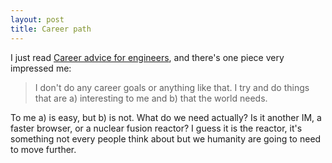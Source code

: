 ```yaml
---
layout: post
title: Career path
---
```

I just read [Career advice for engineers](http://www.breakoutcareers.com/), and there's one piece very impressed me:

> I don't do any career goals or anything like that. I try and do things that are a) interesting to me and b) that the world needs.

To me a) is easy, but b) is not. What do we need actually? Is it another IM, a faster browser, or a nuclear fusion reactor? I guess it is the reactor, it's something not every people think about but we humanity are going to need to move further.